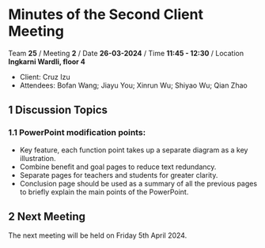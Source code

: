 # Minutes of the Second Client Meeting

Team **25** / Meeting **2** / Date **26-03-2024** / Time **11:45 - 12:30** / Location **Ingkarni Wardli, floor 4**

- Client: Cruz Izu
- Attendees: Bofan Wang; Jiayu You; Xinrun Wu; Shiyao Wu; Qian Zhao

## 1 Discussion Topics

### 1.1 PowerPoint modification points:

- Key feature, each function point takes up a separate diagram as a key illustration.
- Combine benefit and goal pages to reduce text redundancy.
- Separate pages for teachers and students for greater clarity.
- Conclusion page should be used as a summary of all the previous pages to briefly explain the main points of the PowerPoint.

## 2 Next Meeting

The next meeting will be held on Friday 5th April 2024.
